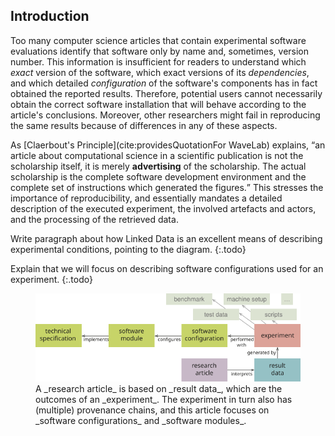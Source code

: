 ## Introduction
Too many computer science articles
that contain experimental software evaluations
identify that software only by name and, sometimes, version number.
This information is insufficient for readers
to understand which _exact_ version of the software,
which exact versions of its _dependencies_,
and which detailed _configuration_ of the software's components
has in fact obtained the reported results.
Therefore, potential users cannot necessarily obtain the correct software installation
that will behave according to the article's conclusions.
Moreover, other researchers might fail
in reproducing the same results
because of differences in any of these aspects.

As [Claerbout's Principle](cite:providesQuotationFor WaveLab) explains,
<q>an article about computational science in a scientific publication
is not the scholarship itself, it is merely **advertising** of the scholarship.
The actual scholarship is the complete software development environment
and the complete set of instructions which generated the figures.</q>
This stresses the importance of reproducibility,
and essentially mandates a detailed description
of the executed experiment, the involved artefacts and actors,
and the processing of the retrieved data.

Write paragraph about how Linked Data is an excellent means
of describing experimental conditions, pointing to the diagram.
{:.todo}

Explain that we will focus on describing software configurations
used for an experiment.
{:.todo}


<figure>
<img src="description-diagram.svg" alt="[description diagram]">
<figcaption markdown="block">
A _research article_ is based on _result data_,
which are the outcomes of an _experiment_.
The experiment in turn also has (multiple) provenance chains,
and this article focuses on _software configurations_ and _software modules_.
</figcaption>
</figure>

